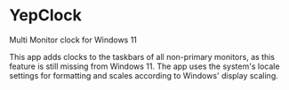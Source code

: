 # YepClock
Multi Monitor clock for Windows 11

This app adds clocks to the taskbars of all non-primary monitors, as this feature is still missing from Windows 11. 
The app uses the system's locale settings for formatting and scales according to Windows' display scaling.
